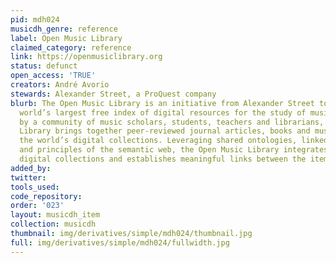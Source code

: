 ```yaml
---
pid: mdh024
musicdh_genre: reference
label: Open Music Library
claimed_category: reference
link: https://openmusiclibrary.org
status: defunct
open_access: 'TRUE'
creators: André Avorio
stewards: Alexander Street, a ProQuest company
blurb: The Open Music Library is an initiative from Alexander Street to build the
  world’s largest free index of digital resources for the study of music. Curated
  by a community of music scholars, students, teachers and librarians, the Open Music
  Library brings together peer-reviewed journal articles, books and music scores from
  the world’s digital collections. Leveraging shared ontologies, linked open data
  and principles of the semantic web, the Open Music Library integrates disparate
  digital collections and establishes meaningful links between the items they hold.
added_by:
twitter:
tools_used:
code_repository:
order: '023'
layout: musicdh_item
collection: musicdh
thumbnail: img/derivatives/simple/mdh024/thumbnail.jpg
full: img/derivatives/simple/mdh024/fullwidth.jpg
---
```

